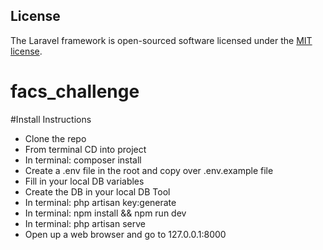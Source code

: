 ## License

The Laravel framework is open-sourced software licensed under the [MIT license](https://opensource.org/licenses/MIT).

# facs_challenge

#Install Instructions

-   Clone the repo
-   From terminal CD into project
-   In terminal: composer install
-   Create a .env file in the root and copy over .env.example file
-   Fill in your local DB variables
-   Create the DB in your local DB Tool
-   In terminal: php artisan key:generate
-   In terminal: npm install && npm run dev
-   In terminal: php artisan serve
-   Open up a web browser and go to 127.0.0.1:8000
